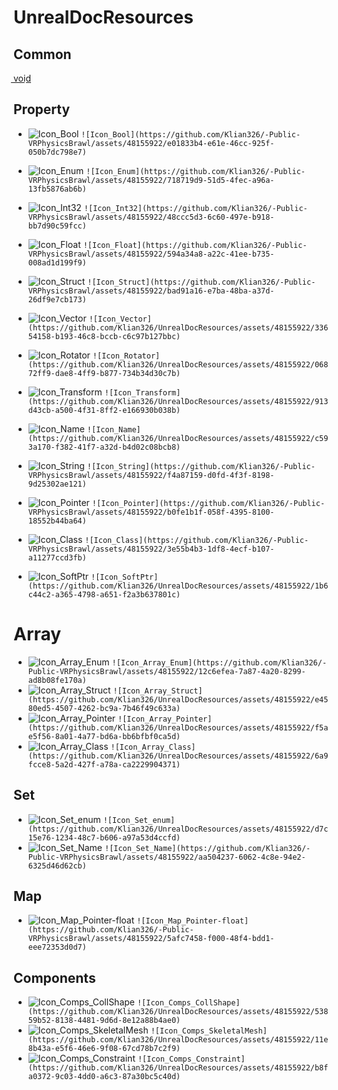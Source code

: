 # UnrealDocResources

## Common
v͟o͟i͟d͟ 

## Property
* ![Icon_Bool](https://github.com/Klian326/-Public-VRPhysicsBrawl/assets/48155922/e01833b4-e61e-46cc-925f-050b7dc798e7) `![Icon_Bool](https://github.com/Klian326/-Public-VRPhysicsBrawl/assets/48155922/e01833b4-e61e-46cc-925f-050b7dc798e7)`
* ![Icon_Enum](https://github.com/Klian326/-Public-VRPhysicsBrawl/assets/48155922/718719d9-51d5-4fec-a96a-13fb5876ab6b) `![Icon_Enum](https://github.com/Klian326/-Public-VRPhysicsBrawl/assets/48155922/718719d9-51d5-4fec-a96a-13fb5876ab6b)`
* ![Icon_Int32](https://github.com/Klian326/-Public-VRPhysicsBrawl/assets/48155922/48ccc5d3-6c60-497e-b918-bb7d90c59fcc) `![Icon_Int32](https://github.com/Klian326/-Public-VRPhysicsBrawl/assets/48155922/48ccc5d3-6c60-497e-b918-bb7d90c59fcc)`
* ![Icon_Float](https://github.com/Klian326/-Public-VRPhysicsBrawl/assets/48155922/594a34a8-a22c-41ee-b735-008ad1d199f9) `![Icon_Float](https://github.com/Klian326/-Public-VRPhysicsBrawl/assets/48155922/594a34a8-a22c-41ee-b735-008ad1d199f9)`
* ![Icon_Struct](https://github.com/Klian326/-Public-VRPhysicsBrawl/assets/48155922/bad91a16-e7ba-48ba-a37d-26df9e7cb173) `![Icon_Struct](https://github.com/Klian326/-Public-VRPhysicsBrawl/assets/48155922/bad91a16-e7ba-48ba-a37d-26df9e7cb173)`
* ![Icon_Vector](https://github.com/Klian326/UnrealDocResources/assets/48155922/33654158-b193-46c8-bccb-c6c97b127bbc) `![Icon_Vector](https://github.com/Klian326/UnrealDocResources/assets/48155922/33654158-b193-46c8-bccb-c6c97b127bbc)`
* ![Icon_Rotator](https://github.com/Klian326/UnrealDocResources/assets/48155922/06872ff9-dae8-4ff9-b877-734b34d30c7b) `![Icon_Rotator](https://github.com/Klian326/UnrealDocResources/assets/48155922/06872ff9-dae8-4ff9-b877-734b34d30c7b)`

* ![Icon_Transform](https://github.com/Klian326/UnrealDocResources/assets/48155922/913d43cb-a500-4f31-8ff2-e166930b038b) `![Icon_Transform](https://github.com/Klian326/UnrealDocResources/assets/48155922/913d43cb-a500-4f31-8ff2-e166930b038b)`
* ![Icon_Name](https://github.com/Klian326/UnrealDocResources/assets/48155922/c593a170-f382-41f7-a32d-b4d02c08bcb8) `![Icon_Name](https://github.com/Klian326/UnrealDocResources/assets/48155922/c593a170-f382-41f7-a32d-b4d02c08bcb8)`
* ![Icon_String](https://github.com/Klian326/-Public-VRPhysicsBrawl/assets/48155922/f4a87159-d0fd-4f3f-8198-9d25302ae121) `![Icon_String](https://github.com/Klian326/-Public-VRPhysicsBrawl/assets/48155922/f4a87159-d0fd-4f3f-8198-9d25302ae121)`
* ![Icon_Pointer](https://github.com/Klian326/-Public-VRPhysicsBrawl/assets/48155922/b0fe1b1f-058f-4395-8100-18552b44ba64) `![Icon_Pointer](https://github.com/Klian326/-Public-VRPhysicsBrawl/assets/48155922/b0fe1b1f-058f-4395-8100-18552b44ba64)`
* ![Icon_Class](https://github.com/Klian326/-Public-VRPhysicsBrawl/assets/48155922/3e55b4b3-1df8-4ecf-b107-a11277ccd3fb) `![Icon_Class](https://github.com/Klian326/-Public-VRPhysicsBrawl/assets/48155922/3e55b4b3-1df8-4ecf-b107-a11277ccd3fb)`
* ![Icon_SoftPtr](https://github.com/Klian326/UnrealDocResources/assets/48155922/1b6c44c2-a365-4798-a651-f2a3b637801c) `![Icon_SoftPtr](https://github.com/Klian326/UnrealDocResources/assets/48155922/1b6c44c2-a365-4798-a651-f2a3b637801c)`

# Array
* ![Icon_Array_Enum](https://github.com/Klian326/-Public-VRPhysicsBrawl/assets/48155922/12c6efea-7a87-4a20-8299-ad8b08fe170a) `![Icon_Array_Enum](https://github.com/Klian326/-Public-VRPhysicsBrawl/assets/48155922/12c6efea-7a87-4a20-8299-ad8b08fe170a)`
* ![Icon_Array_Struct](https://github.com/Klian326/UnrealDocResources/assets/48155922/e4580ed5-4507-4262-bc9a-7b46f49c633a) `![Icon_Array_Struct](https://github.com/Klian326/UnrealDocResources/assets/48155922/e4580ed5-4507-4262-bc9a-7b46f49c633a)`
* ![Icon_Array_Pointer](https://github.com/Klian326/UnrealDocResources/assets/48155922/f5ae5f56-8a01-4a77-bd6a-bb6bfbf0ca5d) `![Icon_Array_Pointer](https://github.com/Klian326/UnrealDocResources/assets/48155922/f5ae5f56-8a01-4a77-bd6a-bb6bfbf0ca5d)`
* ![Icon_Array_Class](https://github.com/Klian326/UnrealDocResources/assets/48155922/6a9fcce8-5a2d-427f-a78a-ca2229904371) `![Icon_Array_Class](https://github.com/Klian326/UnrealDocResources/assets/48155922/6a9fcce8-5a2d-427f-a78a-ca2229904371)`


## Set
* ![Icon_Set_enum](https://github.com/Klian326/UnrealDocResources/assets/48155922/d7c15e76-1234-48c7-b606-a97a53d4ccfd) `![Icon_Set_enum](https://github.com/Klian326/UnrealDocResources/assets/48155922/d7c15e76-1234-48c7-b606-a97a53d4ccfd)`
* ![Icon_Set_Name](https://github.com/Klian326/-Public-VRPhysicsBrawl/assets/48155922/aa504237-6062-4c8e-94e2-6325d46d62cb) `![Icon_Set_Name](https://github.com/Klian326/-Public-VRPhysicsBrawl/assets/48155922/aa504237-6062-4c8e-94e2-6325d46d62cb)`

## Map
* ![Icon_Map_Pointer-float](https://github.com/Klian326/-Public-VRPhysicsBrawl/assets/48155922/5afc7458-f000-48f4-bdd1-eee72353d0d7) `![Icon_Map_Pointer-float](https://github.com/Klian326/-Public-VRPhysicsBrawl/assets/48155922/5afc7458-f000-48f4-bdd1-eee72353d0d7)`

## Components
* ![Icon_Comps_CollShape](https://github.com/Klian326/UnrealDocResources/assets/48155922/53859b52-8138-4481-9d6d-8e12a88b4ae0) `![Icon_Comps_CollShape](https://github.com/Klian326/UnrealDocResources/assets/48155922/53859b52-8138-4481-9d6d-8e12a88b4ae0)`
* ![Icon_Comps_SkeletalMesh](https://github.com/Klian326/UnrealDocResources/assets/48155922/11e8b43a-e5f6-46e6-9f08-67cd78b7c2f9) `![Icon_Comps_SkeletalMesh](https://github.com/Klian326/UnrealDocResources/assets/48155922/11e8b43a-e5f6-46e6-9f08-67cd78b7c2f9)`
* ![Icon_Comps_Constraint](https://github.com/Klian326/UnrealDocResources/assets/48155922/b8fa0372-9c03-4dd0-a6c3-87a30bc5c40d) `![Icon_Comps_Constraint](https://github.com/Klian326/UnrealDocResources/assets/48155922/b8fa0372-9c03-4dd0-a6c3-87a30bc5c40d)`


